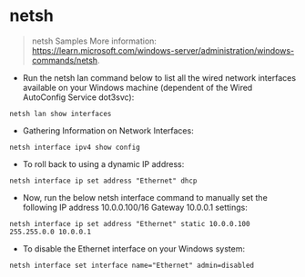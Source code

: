# netsh

> netsh Samples
> More information: <https://learn.microsoft.com/windows-server/administration/windows-commands/netsh>.

- Run the netsh lan command below to list all the wired network interfaces available on your Windows machine (dependent of the Wired AutoConfig Service dot3svc):

`netsh lan show interfaces`

- Gathering Information on Network Interfaces:

`netsh interface ipv4 show config`

- To roll back to using a dynamic IP address:

`netsh interface ip set address "Ethernet" dhcp`

- Now, run the below netsh interface command to manually set the following IP address 10.0.0.100/16 Gateway 10.0.0.1 settings:

`netsh interface ip set address "Ethernet" static 10.0.0.100 255.255.0.0 10.0.0.1` 

- To disable the Ethernet interface on your Windows system:

`netsh interface set interface name="Ethernet" admin=disabled`